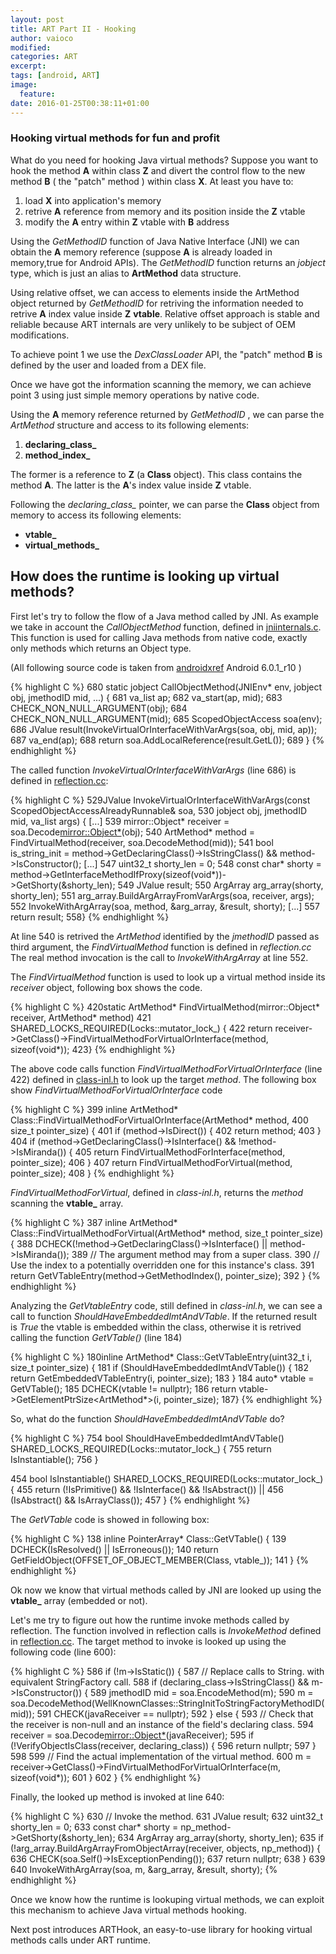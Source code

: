 ```yaml
---
layout: post
title: ART Part II - Hooking
author: vaioco
modified:
categories: ART
excerpt:
tags: [android, ART]
image:
  feature:
date: 2016-01-25T00:38:11+01:00
---
```


### Hooking virtual methods for fun and profit ###

What do you need for hooking Java virtual methods? 
Suppose you want to hook the method **A** within class **Z** and divert the control flow
to the new method **B** ( the "patch" method ) within class **X**. At least you have to:

1. load **X** into application's memory 
2. retrive **A** reference from memory and its position inside the **Z** vtable
3. modify the **A** entry within **Z** vtable with **B** address


Using the _GetMethodID_ function of Java Native Interface (JNI) we can obtain the **A** memory reference (suppose **A** is already loaded in memory,true for Android APIs). The _GetMethodID_ function returns an _jobject_ type, which is just an alias to **ArtMethod** data structure.

Using relative offset, we can access to elements inside the ArtMethod object returned by _GetMethodID_ for retriving the information needed to retrive **A** index value inside **Z** **vtable**. Relative offset approach is stable and reliable because ART internals are very unlikely to be subject of OEM modifications.

To achieve point 1 we use the _DexClassLoader_ API, the "patch" method **B** is defined by the user and loaded from a DEX file.

Once we have got the information scanning the memory, we can achieve point 3 using just simple memory operations by native code.

Using the **A** memory reference returned by _GetMethodID_ , we can parse the _ArtMethod_ structure and access to its following elements:

1. **declaring_class_**
2. **method_index_**

The former is a reference to **Z** (a **Class** object). This class contains the method **A**. The latter is the **A**'s index value inside **Z** vtable.

Following the _declaring\_class\__ pointer, we can parse the **Class** object from memory to access its following elements:

* **vtable_**
* **virtual_methods_**

## How does the runtime is looking up virtual methods? ##

First let's try to follow the flow of a Java method called by JNI. As example we take in account the _CallObjectMethod_ function, defined in [jniinternals.c](http://androidxref.com/6.0.1_r10/xref/art/runtime/jni_internal.cc#680). This function is used for calling Java methods from native code, exactly only methods which returns an Object type.

(All following source code is taken from [androidxref](https://androidxref.com) Android 6.0.1_r10 )

{% highlight C %}
680  static jobject CallObjectMethod(JNIEnv* env, jobject obj, jmethodID mid, ...) {
681    va_list ap;
682    va_start(ap, mid);
683    CHECK_NON_NULL_ARGUMENT(obj);
684    CHECK_NON_NULL_ARGUMENT(mid);
685    ScopedObjectAccess soa(env);
686    JValue result(InvokeVirtualOrInterfaceWithVarArgs(soa, obj, mid, ap));
687    va_end(ap);
688    return soa.AddLocalReference<jobject>(result.GetL());
689  }
{% endhighlight %}

The called function _InvokeVirtualOrInterfaceWithVarArgs_ (line 686) is defined in [reflection.cc](http://androidxref.com/6.0.1_r10/xref/art/runtime/reflection.cc#529):


{% highlight C %}
529JValue InvokeVirtualOrInterfaceWithVarArgs(const ScopedObjectAccessAlreadyRunnable& soa,
530                                           jobject obj, jmethodID mid, va_list args) {
	 [...]
539  mirror::Object* receiver = soa.Decode<mirror::Object*>(obj);
540  ArtMethod* method = FindVirtualMethod(receiver, soa.DecodeMethod(mid));
541  bool is_string_init = method->GetDeclaringClass()->IsStringClass() && method->IsConstructor();
	 [...]
547  uint32_t shorty_len = 0;
548  const char* shorty = method->GetInterfaceMethodIfProxy(sizeof(void*))->GetShorty(&shorty_len);
549  JValue result;
550  ArgArray arg_array(shorty, shorty_len);
551  arg_array.BuildArgArrayFromVarArgs(soa, receiver, args);
552  InvokeWithArgArray(soa, method, &arg_array, &result, shorty);
     [...]
557  return result;
558}
{% endhighlight %}

At line 540 is retrived the _ArtMethod_ identified by the _jmethodID_ passed as third argument, the _FindVirtualMethod_ function is defined in _reflection.cc_
The real method invocation is the call to _InvokeWithArgArray_ at line 552.

The _FindVirtualMethod_ function is used to look up a virtual method inside its _receiver_ object, following box shows the code.

{% highlight C %}
420static ArtMethod* FindVirtualMethod(mirror::Object* receiver, ArtMethod* method)
421    SHARED_LOCKS_REQUIRED(Locks::mutator_lock_) {
422  return receiver->GetClass()->FindVirtualMethodForVirtualOrInterface(method, sizeof(void*));
423}
{% endhighlight %}

The above code calls function _FindVirtualMethodForVirtualOrInterface_ (line 422) defined in [class-inl.h](http://androidxref.com/6.0.1_r10/xref/art/runtime/mirror/class-inl.h#399) to look up the target _method_.
The following box show _FindVirtualMethodForVirtualOrInterface_ code

{% highlight C %}
399 inline ArtMethod* Class::FindVirtualMethodForVirtualOrInterface(ArtMethod* method,
400                                                                size_t pointer_size) {
401  if (method->IsDirect()) {
402    return method;
403  }
404  if (method->GetDeclaringClass()->IsInterface() && !method->IsMiranda()) {
405    return FindVirtualMethodForInterface(method, pointer_size);
406  }
407  return FindVirtualMethodForVirtual(method, pointer_size);
408 }
{% endhighlight %}

_FindVirtualMethodForVirtual_, defined in _class-inl.h_, returns the _method_ scanning the **vtable_** array.

{% highlight C %}
387 inline ArtMethod* Class::FindVirtualMethodForVirtual(ArtMethod* method, size_t pointer_size) {
388  DCHECK(!method->GetDeclaringClass()->IsInterface() || method->IsMiranda());
389  // The argument method may from a super class.
390  // Use the index to a potentially overridden one for this instance's class.
391  return GetVTableEntry(method->GetMethodIndex(), pointer_size);
392 }
{% endhighlight %}

Analyzing the _GetVtableEntry_ code, still defined in _class-inl.h_, we can see a call to function _ShouldHaveEmbeddedImtAndVTable_. If the returned result is _True_ the vtable is embedded within the class, otherwise it is retrived calling the function _GetVTable()_ (line 184)

{% highlight C %}
180inline ArtMethod* Class::GetVTableEntry(uint32_t i, size_t pointer_size) {
181  if (ShouldHaveEmbeddedImtAndVTable()) {
182    return GetEmbeddedVTableEntry(i, pointer_size);
183  }
184  auto* vtable = GetVTable();
185  DCHECK(vtable != nullptr);
186  return vtable->GetElementPtrSize<ArtMethod*>(i, pointer_size);
187}
{% endhighlight %}

So, what do the function _ShouldHaveEmbeddedImtAndVTable_ do?

{% highlight C %}
754  bool ShouldHaveEmbeddedImtAndVTable() SHARED_LOCKS_REQUIRED(Locks::mutator_lock_) {
755    return IsInstantiable();
756  }

454  bool IsInstantiable() SHARED_LOCKS_REQUIRED(Locks::mutator_lock_) {
455    return (!IsPrimitive() && !IsInterface() && !IsAbstract()) ||
456        (IsAbstract() && IsArrayClass());
457  }
{% endhighlight %}

The _GetVTable_ code is showed in following box:

{% highlight C %}
138 inline PointerArray* Class::GetVTable() {
139   DCHECK(IsResolved() || IsErroneous());
140   return GetFieldObject<PointerArray>(OFFSET_OF_OBJECT_MEMBER(Class, vtable_));
141 }
{% endhighlight %}

Ok now we know that virtual methods called by JNI are looked up using the **vtable_** array (embedded or not). 

Let's me try to figure out how the runtime invoke methods called by reflection.
The function involved in reflection calls is _InvokeMethod_ defined in [reflection.cc](http://androidxref.com/6.0.1_r10/xref/art/runtime/reflection.cc#560). The target method to invoke is looked up using the following code (line 600):

{% highlight C %}
586  if (!m->IsStatic()) {
587    // Replace calls to String.<init> with equivalent StringFactory call.
588    if (declaring_class->IsStringClass() && m->IsConstructor()) {
589      jmethodID mid = soa.EncodeMethod(m);
590      m = soa.DecodeMethod(WellKnownClasses::StringInitToStringFactoryMethodID(mid));
591      CHECK(javaReceiver == nullptr);
592    } else {
593      // Check that the receiver is non-null and an instance of the field's declaring class.
594      receiver = soa.Decode<mirror::Object*>(javaReceiver);
595      if (!VerifyObjectIsClass(receiver, declaring_class)) {
596        return nullptr;
597      }
598
599      // Find the actual implementation of the virtual method.
600      m = receiver->GetClass()->FindVirtualMethodForVirtualOrInterface(m, sizeof(void*));
601    }
602  }
{% endhighlight %}

Finally, the looked up method is invoked at line 640:

{% highlight C %}
630  // Invoke the method.
631  JValue result;
632  uint32_t shorty_len = 0;
633  const char* shorty = np_method->GetShorty(&shorty_len);
634  ArgArray arg_array(shorty, shorty_len);
635  if (!arg_array.BuildArgArrayFromObjectArray(receiver, objects, np_method)) {
636    CHECK(soa.Self()->IsExceptionPending());
637    return nullptr;
638  }
639
640  InvokeWithArgArray(soa, m, &arg_array, &result, shorty);
{% endhighlight %}

Once we know how the runtime is lookuping virtual methods, we can exploit this mechanism to achieve Java virtual methods hooking.

Next post introduces ARTHook, an easy-to-use library for hooking virtual methods calls under ART runtime.
